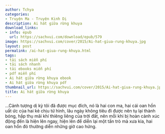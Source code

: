 ```yaml
---
author: Tchya
categories:
- Truyện Ma - Truyện Kinh Dị
description: Ai hát giữa rừng khuya
download_links:
- info: epub
  url: https://sachvui.com/download/epub/579
image: https://sachvui.com/cover/2015/Ai-hat-giua-rung-khuya.jpg
layout: post
permalink: /ai-hat-giua-rung-khuya.html
tags:
- tải sách miễn phí
- tải sách nhanh
- tải ebooks miễn phí
- pdf miễn phí
- Ai hát giữa rừng khuya ebook
- Ai hát giữa rừng khuya pdf
thumbnail_url: https://sachvui.com/cover/2015/Ai-hat-giua-rung-khuya.jpg
title: Ai hát giữa rừng khuya
---
```


 <div class="item-desc text-justify"> ...Cảnh tượng dị kỳ tôi đã được mục đích, nó là hai con ma, hai cái oan hồn uất ức của hai kẻ chịu tử hình, lâu ngày không tiêu đi được nên tụ lại thành bóng, hấp thụ mãi khí thiêng liêng của trời đất, nên mỗi khi bị hoàn cảnh xúc động đến là hiện lên ngay, hiện lên để diễn lại một tấn trò mà xưa kia, hai oan hồn đó thường diễn những giờ cao hứng. </div>